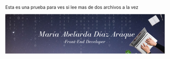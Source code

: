Esta es una prueba para ves si lee mas de dos archivos a la vez

![imagen de prueba](./Background%20Foto%20linked%20in%20Lala-4.png)